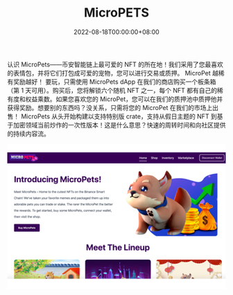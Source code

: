 ﻿---
title: "MicroPETS"
description: "币安智能链上最可爱的 NFT 的所在地！我们采用了您最喜爱的表情包，并将它们打包成可爱的宠物，您可以进行交易或质押以获得奖励！"
date: 2022-08-18T00:00:00+08:00
lastmod: 2022-08-18T00:00:00+08:00
draft: false
authors: ["boogArno"]
featuredImage: "micropets.png"
tags: ["DeFi","MicroPETS"]
categories: ["nfts"]
nfts: ["DeFi"]
blockchain: "BSC"
website: "https://pets.micropets.io/"
twitter: "https://twitter.com/micropetsbsc"
discord: ""
telegram: ""
github: "https://github.com/MicroPetsbsc"
youtube: ""
twitch: ""
facebook: ""
instagram: "https://www.instagram.com/micropetsbsc/"
reddit: ""
medium: ""
steam: ""
gitbook: ""
googleplay: ""
appstore: ""
status: "Live"
weight: 
lightgallery: true
toc: true
pinned: false
recommend: false
recommend1: false
---
认识 MicroPets——币安智能链上最可爱的 NFT 的所在地！我们采用了您最喜欢的表情包，并将它们打包成可爱的宠物，您可以进行交易或质押。 MicroPet 越稀有奖励越好！
要玩，只需使用 MicroPets dApp 在我们的商店购买一个板条箱（第 1 天可用）。购买后，您将解锁六个随机 NFT 之一，每个 NFT 都有自己的稀有度和权益乘数。如果您喜欢您的 MicroPet，您可以在我们的质押池中质押他并获得奖励。想要别的东西吗？没关系，只需将您的 MicroPet 在我们的市场上出售！
MicroPets 从头开始构建以支持特别版 crate，支持从假日主题的 NFT 到基于加密领域当前炒作的一次性版本！这是什么意思？快速的周转时间和向社区提供的持续内容流。

![micropets-dapp-defi-bsc-image1_eb4f92d9937622273ddd4076067bbb71](micropets-dapp-defi-bsc-image1_eb4f92d9937622273ddd4076067bbb71.png)